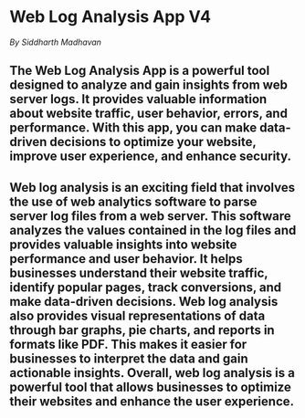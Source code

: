 # Web Log Analysis App V4
*By Siddharth Madhavan*
## The Web Log Analysis App is a powerful tool designed to analyze and gain insights from web server logs. It provides valuable information about website traffic, user behavior, errors, and performance. With this app, you can make data-driven decisions to optimize your website, improve user experience, and enhance security. 

## Web log analysis is an exciting field that involves the use of web analytics software to parse server log files from a web server. This software analyzes the values contained in the log files and provides valuable insights into website performance and user behavior. It helps businesses understand their website traffic, identify popular pages, track conversions, and make data-driven decisions. Web log analysis also provides visual representations of data through bar graphs, pie charts, and reports in formats like PDF. This makes it easier for businesses to interpret the data and gain actionable insights. Overall, web log analysis is a powerful tool that allows businesses to optimize their websites and enhance the user experience.

